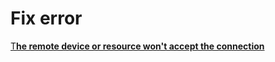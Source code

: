 # Fix error

[T**he remote device or resource won't accept the connection**](The%20remote%20device%20or%20resource%20won't%20accept%20the%20con%20119fbda41c7a801d8c2dcab344044d6d.md)